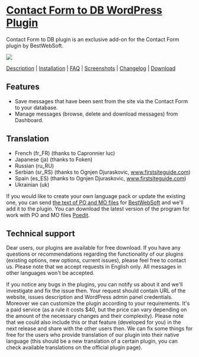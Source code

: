 <a href="http://bestwebsoft.com/products/contact-form-to-db/" target=_blank>Contact Form to DB WordPress Plugin</a>
========================

Contact Form to DB plugin is an exclusive add-on for the Contact Form plugin by BestWebSoft.

<img src="http://bestwebsoft.com/wp-content/uploads/2014/09/contact-form-to-db-banner-website.jpg" />

<a href="http://bestwebsoft.com/products/contact-form-to-db/description/" target=_blank>Description</a> | 
<a href="http://bestwebsoft.com/products/contact-form-to-db/installation/" target=_blank>Installation</a> | 
<a href="http://bestwebsoft.com/products/contact-form-to-db/faq/" target=_blank>FAQ</a> | 
<a href="http://bestwebsoft.com/products/contact-form-to-db/screenshots/" target=_blank>Screenshots</a> | 
<a href="http://bestwebsoft.com/products/contact-form-to-db/changelog/" target=_blank>Changelog</a> | 
<a href="http://bestwebsoft.com/products/contact-form-to-db/download/" target=_blank>Download</a>


Features
-----------------------------
* Save messages that have been sent from the site via the Contact Form to your database.
* Manage messages (browse, delete and download messages) from Dashboard.


Translation
-----------------------------
* French (fr_FR) (thanks to Capronnier luc)
* Japanese (ja) (thanks to Foken)
* Russian (ru_RU)
* Serbian (sr_RS) (thanks to Ognjen Djuraskovic, www.firstsiteguide.com)
* Spain (es_ES) (thanks to Ognjen Djuraskovic, www.firstsiteguide.com)
* Ukrainian (uk)

If you would like to create your own language pack or update the existing one, you can send <a href="http://codex.wordpress.org/Translating_WordPress" target="_blank">the text of PO and MO files</a> for <a href="http://support.bestwebsoft.com" target="_blank">BestWebSoft</a> and we'll add it to the plugin. You can download the latest version of the program for work with PO and MO files <a href="http://www.poedit.net/download.php" target="_blank">Poedit</a>.


Technical support
-----------------------------
Dear users, our plugins are available for free download. If you have any questions or recommendations regarding the functionality of our plugins (existing options, new options, current issues), please feel free to contact us. Please note that we accept requests in English only. All messages in other languages won't be accepted.

If you notice any bugs in the plugins, you can notify us about it and we'll investigate and fix the issue then. Your request should contain URL of the website, issues description and WordPress admin panel credentials.
Moreover we can customize the plugin according to your requirements. It's a paid service (as a rule it costs $40, but the price can vary depending on the amount of the necessary changes and their complexity). Please note that we could also include this or that feature (developed for you) in the next release and share with the other users then.
We can fix some things for free for the users who provide translation of our plugin into their native language (this should be a new translation of a certain plugin, you can check available translations on the official plugin page).
